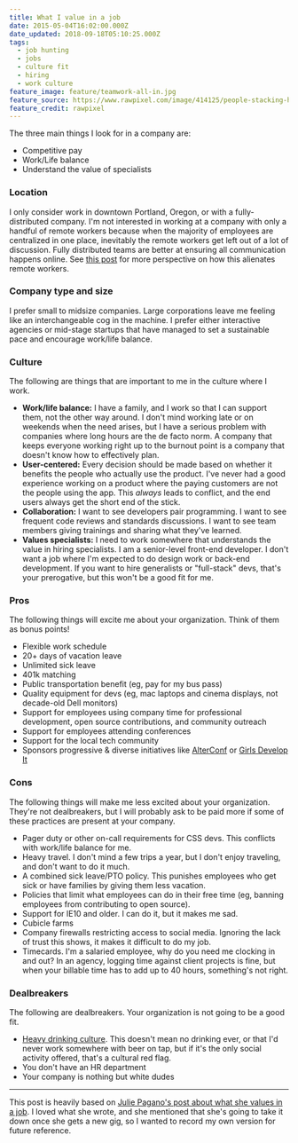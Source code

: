 ```yaml
---
title: What I value in a job
date: 2015-05-04T16:02:00.000Z
date_updated: 2018-09-18T05:10:25.000Z
tags:
  - job hunting
  - jobs
  - culture fit
  - hiring
  - work culture
feature_image: feature/teamwork-all-in.jpg
feature_source: https://www.rawpixel.com/image/414125/people-stacking-hands
feature_credit: rawpixel
---
```


The three main things I look for in a company are:

- Competitive pay
- Work/Life balance
- Understand the value of specialists

### Location

I only consider work in downtown Portland, Oregon, or with a fully-distributed company. I'm not interested in working at a company with only a handful of remote workers because when the majority of employees are centralized in one place, inevitably the remote workers get left out of a lot of discussion. Fully distributed teams are better at ensuring all communication happens online. See [this post](https://www.lullabot.com/blog/article/yahoo-best-buy-and-telecommuting-advice-distributed-company) for more perspective on how this alienates remote workers.

### Company type and size

I prefer small to midsize companies. Large corporations leave me feeling like an interchangeable cog in the machine. I prefer either interactive agencies or mid-stage startups that have managed to set a sustainable pace and encourage work/life balance.

### Culture

The following are things that are important to me in the culture where I work.

- **Work/life balance:** I have a family, and I work so that I can support them, not the other way around. I don't mind working late or on weekends when the need arises, but I have a serious problem with companies where long hours are the de facto norm. A company that keeps everyone working right up to the burnout point is a company that doesn't know how to effectively plan.
- **User-centered:** Every decision should be made based on whether it benefits the people who actually use the product. I've never had a good experience working on a product where the paying customers are not the people using the app. This _always_ leads to conflict, and the end users always get the short end of the stick.
- **Collaboration:** I want to see developers pair programming. I want to see frequent code reviews and standards discussions. I want to see team members giving trainings and sharing what they've learned.
- **Values specialists:** I need to work somewhere that understands the value in hiring specialists. I am a senior-level front-end developer. I don't want a job where I'm expected to do design work or back-end development. If you want to hire generalists or "full-stack" devs, that's your prerogative, but this won't be a good fit for me.

### Pros

The following things will excite me about your organization. Think of them as bonus points!

- Flexible work schedule
- 20+ days of vacation leave
- Unlimited sick leave
- 401k matching
- Public transportation benefit (eg, pay for my bus pass)
- Quality equipment for devs (eg, mac laptops and cinema displays, not decade-old Dell monitors)
- Support for employees using company time for professional development, open source contributions, and community outreach
- Support for employees attending conferences
- Support for the local tech community
- Sponsors progressive & diverse initiatives like [AlterConf](http://www.alterconf.com/) or [Girls Develop It](https://www.girldevelopit.com/)

### Cons

The following things will make me less excited about your organization. They're not dealbreakers, but I will probably ask to be paid more if some of these practices are present at your company.

- Pager duty or other on-call requirements for CSS devs. This conflicts with work/life balance for me.
- Heavy travel. I don't mind a few trips a year, but I don't enjoy traveling, and don't want to do it much.
- A combined sick leave/PTO policy. This punishes employees who get sick or have families by giving them less vacation.
- Policies that limit what employees can do in their free time (eg, banning employees from contributing to open source).
- Support for IE10 and older. I can do it, but it makes me sad.
- Cubicle farms
- Company firewalls restricting access to social media. Ignoring the lack of trust this shows, it makes it difficult to do my job.
- Timecards. I'm a salaried employee, why do you need me clocking in and out? In an agency, logging time against client projects is fine, but when your billable time has to add up to 40 hours, something's not right.

### Dealbreakers

The following are dealbreakers. Your organization is not going to be a good fit.

- [Heavy drinking culture](https://modelviewculture.com/pieces/the-ux-of-alcohol-abuse-reflections-on-a-year-of-sobriety). This doesn't mean no drinking ever, or that I'd never work somewhere with beer on tap, but if it's the only social activity offered, that's a cultural red flag.
- You don't have an HR department
- Your company is nothing but white dudes

---

This post is heavily based on [Julie Pagano's post about what she values in a job](http://juliepagano.com/blog/2015/04/23/for-a-limited-time-only-looking-for-work/). I loved what she wrote, and she mentioned that she's going to take it down once she gets a new gig, so I wanted to record my own version for future reference.
